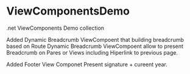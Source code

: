 # ViewComponentsDemo
.net ViewComponents Demo collection


Added Dynamic Breadcrumb ViewCompoent that building breadcrumb based on Route
Dynamic Breadcrumb ViewCompoent allow to present Breadcrumb on Pares or Views including Hiperlink to previous page.


Added Footer View Componet
Present signature + cureent year.